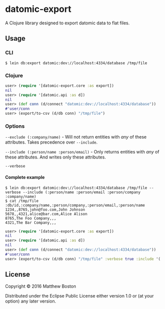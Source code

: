 # datomic-export

A Clojure library designed to export datomic data to flat files.

## Usage

### CLI

```
$ lein db:export datomic:dev://localhost:4334/database /tmp/file
```

### Clojure

```clojure
user> (require '[datomic-export.core :as export])
nil
user> (require '[datomic.api :as d])
nil
user> (def conn (d/connect "datomic:dev://localhost:4334/database"))
#'user/conn
user> (export/to-csv (d/db conn) "/tmp/file")
```

### Options

`--exclude (:company/name)` - Will not return entities with _any_ of these attributes. Takes precedence over `--include`.

`--include (:person/name :person/email)` - Only returns entities with _any_ of these attributes. And writes only these attributes.

`--verbose`

#### Complete example

```
$ lein db:export datomic:dev://localhost:4334/database /tmp/file --verbose --include (:person/name :person/email :person/company :company/name)
$ cat /tmp/file
:db/id,:company/name,:person/company,:person/email,:person/name
1234,,8765,john@foo.com,John Johnson
5678,,4321,alice@bar.com,Alice Alison
8765,The Foo Company,,,
4321,The Bar Company,,,
```

```clojure
user> (require '[datomic-export.core :as export])
nil
user> (require '[datomic.api :as d])
nil
user> (def conn (d/connect "datomic:dev://localhost:4334/database"))
#'user/conn
user> (export/to-csv (d/db conn) "/tmp/file" :verbose true :include '(:person/name :person/email :person/company :company/name))
```

## License

Copyright © 2016 Matthew Boston


Distributed under the Eclipse Public License either version 1.0 or (at
your option) any later version.
